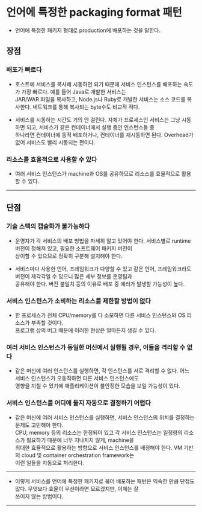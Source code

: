 # 언어에 특정한 packaging format 패턴

- 언어에 특정한 패키지 형태로 production에 배포하는 것을 말한다.

## 장점

### 배포가 빠르다

- 호스트에 서비스를 복사해 시동하면 되기 때문에 서비스 인스턴스를 배포하는 속도가 가장 빠르다. 예를 들어 Java로 개발한 서비스는  
  JAR/WAR 파일을 복사하고, Node.js나 Ruby로 개발한 서비스는 소스 코드를 복사한다. 네트워크를 통해 복사되는 byte수도 비교적 적다.

- 서비스를 시동하는 시간도 거의 안 걸린다. 자체가 프로세스인 서비스는 그냥 시동하면 되고, 서비스가 같은 컨테이너에서 실행 중인 인스턴스들 중  
  하나라면 컨테이너에 동적 배포하거나, 컨테이너를 재시동하면 된다. Overhead가 없어 서비스도 빨리 시동되는 편이다.

### 리소스를 효율적으로 사용할 수 있다

- 여러 서비스 인스턴스가 machine과 OS를 공유하므로 리소스를 효율적으로 활용할 수 있다.

---

## 단점

### 기술 스택의 캡슐화가 불가능하다

- 운영자가 각 서비스의 배포 방법을 자세히 알고 있어야 한다. 서비스별로 runtime 버전이 정해져 있고, 필요한 소프트웨어 패키지 버전이  
  상이할 수 있으므로 정확히 구분해 설치해야 한다.

- 서비스마다 사용한 언어, 프레임워크가 다양할 수 있고 같은 언어, 프레임워크라도 버전이 제각각일 수 있으니 많은 세부 정보를 운영팀과  
  공유해야 한다. 버전 불일치 등의 이유로 배포 중 에러가 발생할 가능성이 높다.

### 서비스 인스턴스가 소비하는 리소스를 제한할 방법이 없다

- 한 프로세스가 전체 CPU/memory를 다 소모하면 다른 서비스 인스턴스와 OS 리소스가 부족할 것이다.  
  프로그램 상의 버그 때문에 이러한 현상은 얼마든지 생길 수 있다.

### 여러 서비스 인스턴스가 동일한 머신에서 실행될 경우, 이들을 격리할 수 없다

- 같은 머신에 여러 인스턴스를 실행하면, 각 인스턴스를 서로 격리할 수 없다. 어느 서비스 인스턴스가 오동작하면 다른 서비스 인스턴스에도  
  영향을 끼칠 수 있기에 애플리케이션이 불안정한 모습을 보일 가능성이 있다.

### 서비스 인스턴스를 어디에 둘지 자동으로 결정하기 어렵다

- 같은 머신에 여러 서비스 인스턴스를 실행하면, 서비스 인스턴스의 위치를 결정하는 문제도 고민해야 한다.  
  CPU, memory 등의 리소스는 한정되어 있고 각 서비스 인스턴스는 일정량의 리소스가 필요하기 때문에 너무 지나치지 않게, machine을  
  최대한 효율적으로 활용하는 방향으로 서비스 인스턴스를 배정해야 한다. VM 기반의 cloud 및 container orchestration framework는  
  이런 일들을 자동으로 처리한다.

---

- 이렇게 서비스를 언어에 특정한 패키지로 묶어 배포하는 패턴은 익숙한 만큼 단점도 많다. 무엇보다 효율이 우선이라면 모르겠지만, 이제는 잘  
  쓰이지 않는 방법이다.

---
